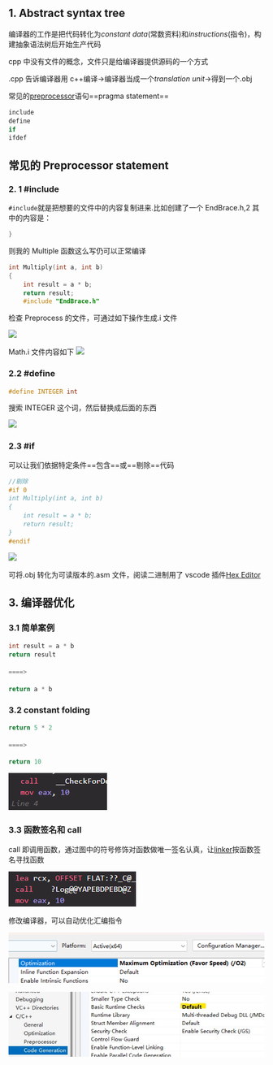 ## 1. Abstract syntax tree

编译器的工作是把代码转化为*constant data*(常数资料)和*instructions*(指令)，构建抽象语法树后开始生产代码

cpp 中没有文件的概念，文件只是给编译器提供源码的一个方式

.cpp 告诉编译器用 c++编译->编译器当成一个*translation unit*->得到一个.obj

常见的[preprocessor](05%20How%20C++%20Works.md#^bafd29)语句==pragma statement==

```c++
include
define
if
ifdef
```

## 常见的 Preprocessor statement

### 2. 1 \#include

`#include`就是把想要的文件中的内容复制进来.比如创建了一个 EndBrace.h,2 其中的内容是：

```cpp
}
```

则我的 Multiple 函数这么写仍可以正常编译

```cpp
int Multiply(int a, int b)
{
	int result = a * b;
	return result;
	#include "EndBrace.h"
```

检查 Preprocess 的文件，可通过如下操作生成.i 文件

![](https://s2.loli.net/2023/06/24/oAysjHlPzxdfbtR.png)

Math.i 文件内容如下
![](https://s2.loli.net/2023/06/24/rNuXMpy1azP6tZT.png)

### 2.2 \#define

```cpp
#define INTEGER int
```

搜索 INTEGER 这个词，然后替换成后面的东西

![](https://s2.loli.net/2023/06/24/b2ivcAC1fh6lpUE.png)

### 2.3 \#if

可以让我们依据特定条件==包含==或==剔除==代码

```cpp
//剔除
#if 0
int Multiply(int a, int b)
{
	int result = a * b;
	return result;
}
#endif

```

![](https://s2.loli.net/2023/06/24/are4fv3RF5w6Djn.png)

可将.obj 转化为可读版本的.asm 文件，阅读二进制用了 vscode 插件[Hex Editor](https://marketplace.visualstudio.com/items?itemName=ms-vscode.hexeditor)

## 3. 编译器优化

### 3.1 简单案例

```cpp
int result = a * b
return result

====>

return a * b
```

### 3.2 constant folding

```cpp
return 5 * 2

====>

return 10
```

![](./storage%20bag/Pasted%20image%2020230624210409.png)

### 3.3 函数签名和 call

call 即调用函数，通过图中的符号修饰对函数做唯一签名认真，让[linker](05%20How%20C++%20Works.md#^620dbb)按函数签名寻找函数

![](./storage%20bag/Pasted%20image%2020230624211102.png) 

修改编译器，可以自动优化汇编指令

![](./storage%20bag/Pasted%20image%2020230624210044.png)

![](./storage%20bag/屏幕截图%202023-06-24%20210107.jpg)
